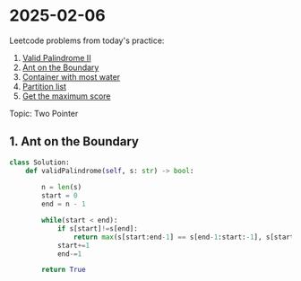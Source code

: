 # 2025-02-06

Leetcode problems from today's practice:

1. [Valid Palindrome II](https://leetcode.com/problems/valid-palindrome-ii/)
2. [Ant on the Boundary](https://leetcode.com/problems/boats-to-save-people/)
3. [Container with most water](https://leetcode.com/problems/container-with-most-water/)
4. [Partition list](https://leetcode.com/problems/partition-list/)
5. [Get the maximum score](https://leetcode.com/problems/get-the-maximum-score/)


Topic: Two Pointer

## 1. Ant on the Boundary
```python
class Solution:
    def validPalindrome(self, s: str) -> bool:
        
        n = len(s)
        start = 0 
        end = n - 1

        while(start < end):
            if s[start]!=s[end]:
                return max(s[start:end-1] == s[end-1:start:-1], s[start+1:end] == s[end:start+1:-1])
            start+=1
            end-=1

        return True
```
